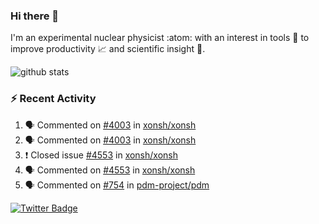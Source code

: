 ### Hi there 👋 

I'm an experimental nuclear physicist :atom: with an interest in tools :wrench: to improve productivity :chart_with_upwards_trend: and scientific insight :telescope:.

![github stats](https://github-readme-stats.vercel.app/api?username=agoose77&show_icons=true&hide_rank=true&hide_title=true&bg_color=30,e76445,904e95&text_color=efe3ec&icon_color=efe3ec)
<!--
**agoose77/agoose77** is a ✨ _special_ ✨ repository because its `README.md` (this file) appears on your GitHub profile.

Here are some ideas to get you started:

- 🔭 I’m currently working on ...
- 🌱 I’m currently learning ...
- 👯 I’m looking to collaborate on ...
- 🤔 I’m looking for help with ...
- 💬 Ask me about ...
- 📫 How to reach me: ...
- 😄 Pronouns: ...
- ⚡ Fun fact: ...
-->

### :zap: Recent Activity
<!--START_SECTION:activity-->
1. 🗣 Commented on [#4003](https://github.com/xonsh/xonsh/issues/4003) in [xonsh/xonsh](https://github.com/xonsh/xonsh)
2. 🗣 Commented on [#4003](https://github.com/xonsh/xonsh/issues/4003) in [xonsh/xonsh](https://github.com/xonsh/xonsh)
3. ❗️ Closed issue [#4553](https://github.com/xonsh/xonsh/issues/4553) in [xonsh/xonsh](https://github.com/xonsh/xonsh)
4. 🗣 Commented on [#4553](https://github.com/xonsh/xonsh/issues/4553) in [xonsh/xonsh](https://github.com/xonsh/xonsh)
5. 🗣 Commented on [#754](https://github.com/pdm-project/pdm/issues/754) in [pdm-project/pdm](https://github.com/pdm-project/pdm)
<!--END_SECTION:activity-->


[![Twitter Badge](https://img.shields.io/twitter/follow/agoose77?style=flat-square&logo=Twitter&logoColor=white&color=cornflowerblue)](https://twitter.com/agoose77)
